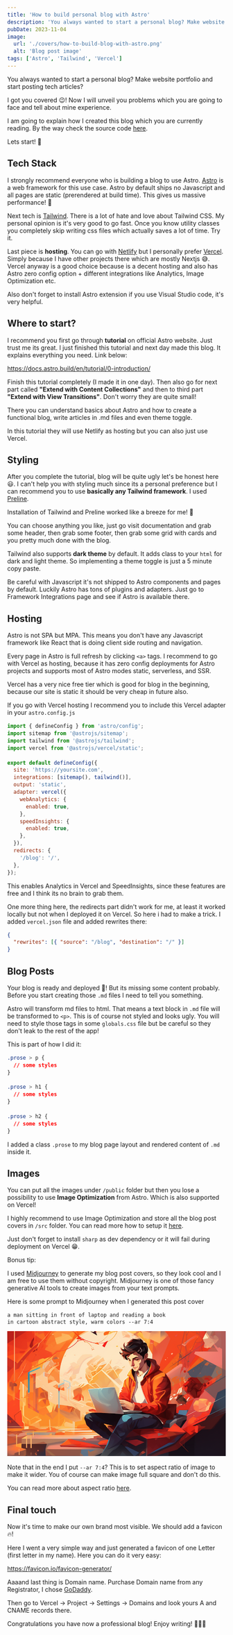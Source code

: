 ```yaml
---
title: 'How to build personal blog with Astro'
description: 'You always wanted to start a personal blog? Make website portfolio and start posting tech articles?'
pubDate: 2023-11-04
image:
  url: './covers/how-to-build-blog-with-astro.png'
  alt: 'Blog post image'
tags: ['Astro', 'Tailwind', 'Vercel']
---
```


You always wanted to start a personal blog? Make website portfolio and start posting tech articles?

I got you covered 😉! Now I will unveil you problems which you are going to face and tell about mine experience.

I am going to explain how I created this blog which you are currently reading. By the way check the source code [here](https://github.com/vguleaev/vguleaev.dev).

Lets start! 🚀

## Tech Stack

I strongly recommend everyone who is building a blog to use Astro. [Astro](https://astro.build/) is a web framework for this use case. Astro by default ships no Javascript and all pages are static (prerendered at build time). This gives us massive performance! 💪

Next tech is [Tailwind](https://tailwindcss.com/). There is a lot of hate and love about Tailwind CSS. My personal opinion is it's very good to go fast. Once you know utility classes you completely skip writing css files which actually saves a lot of time. Try it.

Last piece is <strong>hosting</strong>. You can go with [Netlify](https://www.netlify.com/) but I personally prefer [Vercel](https://vercel.com/). Simply because I have other projects there which are mostly Nextjs 😅. Vercel anyway is a good choice because is a decent hosting and also has Astro zero config option + different integrations like Analytics, Image Optimization etc.

Also don't forget to install Astro extension if you use Visual Studio code, it's very helpful.

## Where to start?

I recommend you first go through <strong>tutorial</strong> on official Astro website. Just trust me its great. I just finished this tutorial and next day made this blog. It explains everything you need. Link below:

https://docs.astro.build/en/tutorial/0-introduction/

Finish this tutorial completely (I made it in one day). Then also go for next part called <strong>"Extend with Content Collections"</strong> and then to third part <strong>"Extend with View Transitions"</strong>. Don't worry they are quite small!

There you can understand basics about Astro and how to create a functional blog, write articles in .md files and even theme toggle.

In this tutorial they will use Netlify as hosting but you can also just use Vercel.

## Styling

After you complete the tutorial, blog will be quite ugly let's be honest here 😃. I can't help you with styling much since its a personal preference but I can recommend you to use <strong>basically any Tailwind framework</strong>. I used [Preline](https://preline.co/).

Installation of Tailwind and Preline worked like a breeze for me! 🌟

You can choose anything you like, just go visit documentation and grab some header, then grab some footer, then grab some grid with cards and you pretty much done with the blog.

Tailwind also supports <strong>dark theme</strong> by default. It adds class to your `html` for dark and light theme. So implementing a theme toggle is just a 5 minute copy paste.

Be careful with Javascript it's not shipped to Astro components and pages by default. Luckily Astro has tons of plugins and adapters. Just go to Framework Integrations page and see if Astro is available there.

## Hosting

Astro is not SPA but MPA. This means you don't have any Javascript framework like React that is doing client side routing and navigation.

Every page in Astro is full refresh by clicking `<a>` tags. I recommend to go with Vercel as hosting, because it has zero config deployments for Astro projects and supports most of Astro modes static, serverless, and SSR.

Vercel has a very nice free tier which is good for blog in the beginning, because our site is static it should be very cheap in future also.

If you go with Vercel hosting I recommend you to include this Vercel adapter in your `astro.config.js`

```javascript
import { defineConfig } from 'astro/config';
import sitemap from '@astrojs/sitemap';
import tailwind from '@astrojs/tailwind';
import vercel from '@astrojs/vercel/static';

export default defineConfig({
  site: 'https://yoursite.com',
  integrations: [sitemap(), tailwind()],
  output: 'static',
  adapter: vercel({
    webAnalytics: {
      enabled: true,
    },
    speedInsights: {
      enabled: true,
    },
  }),
  redirects: {
    '/blog': '/',
  },
});
```

This enables Analytics in Vercel and SpeedInsights, since these features are free and I think its no brain to grab them.

One more thing here, the redirects part didn't work for me, at least it worked locally but not when I deployed it on Vercel. So here i had to make a trick. I added `vercel.json` file and added rewrites there:

```json
{
  "rewrites": [{ "source": "/blog", "destination": "/" }]
}
```

## Blog Posts

Your blog is ready and deployed 🥳! But its missing some content probably. Before you start creating those `.md` files I need to tell you something.

Astro will transform md files to html. That means a text block in `.md` file will be transformed to `<p>`. This is of course not styled and looks ugly. You will need to style those tags in some `globals.css` file but be careful so they don't leak to the rest of the app!

This is part of how I did it:

```css
.prose > p {
  // some styles
}

.prose > h1 {
  // some styles
}

.prose > h2 {
  // some styles
}
```

I added a class `.prose` to my blog page layout and rendered content of `.md` inside it.

## Images

You can put all the images under `/public` folder but then you lose a possibility to use <strong>Image Optimization</strong> from Astro. Which is also supported on Vercel!

I highly recommend to use Image Optimization and store all the blog post covers in `/src` folder. You can read more how to setup it [here](https://docs.astro.build/en/guides/images/).

Just don't forget to install `sharp` as dev dependency or it will fail during deployment on Vercel 😁.

Bonus tip:

I used [Midjourney](https://www.midjourney.com/) to generate my blog post covers, so they look cool and I am free to use them without copyright. Midjourney is one of those fancy generative AI tools to create images from your text prompts.

Here is some prompt to Midjourney when I generated this post cover

```
a man sitting in front of laptop and reading a book
in cartoon abstract style, warm colors --ar 7:4
```

![Alt text](./covers/how-to-build-blog-with-astro.png)

Note that in the end I put `--ar 7:4`? This is to set aspect ratio of image to make it wider. You of course can make image full square and don't do this.

You can read more about aspect ratio [here](https://docs.midjourney.com/docs/aspect-ratios).

## Final touch

Now it's time to make our own brand most visible. We should add a favicon 🔥!

Here I went a very simple way and just generated a favicon of one Letter (first letter in my name). Here you can do it very easy:

https://favicon.io/favicon-generator/

Aaaand last thing is Domain name. Purchase Domain name from any Registrator, I chose [GoDaddy](https://www.godaddy.com/).

Then go to Vercel -> Project -> Settings -> Domains and look yours A and CNAME records there.

Congratulations you have now a professional blog! Enjoy writing! 🎉🎉🎉
